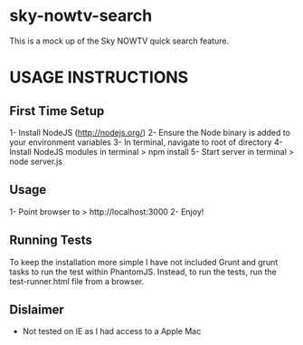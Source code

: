sky-nowtv-search
================

This is a mock up of the Sky NOWTV quick search feature.


USAGE INSTRUCTIONS
==================

First Time Setup
----------------
1- Install NodeJS (http://nodejs.org/)
2- Ensure the Node binary is added to your environment variables
3- In terminal, navigate to root of directory
4- Install NodeJS modules in terminal > npm install
5- Start server in terminal > node server.js

Usage
-----
1- Point browser to > http://localhost:3000
2- Enjoy!

Running Tests
-------------
To keep the installation more simple I have not included Grunt
and grunt tasks to run the test within PhantomJS. Instead, to
run the tests, run the test-runner.html file from a browser.

Dislaimer
---------
- Not tested on IE as I had access to a Apple Mac
